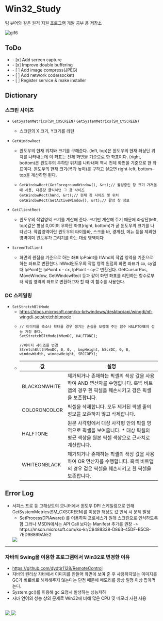# Win32_Study
 팀 뷰어와 같은 원격 지원 프로그램 개발 공부 용 저장소

![gif6](https://user-images.githubusercontent.com/19161231/50547144-9a3f6c00-0c77-11e9-90c4-f5cca7644c9b.gif)

## ToDo

<p>
  <ul>
    <li>- [x] Add screen capture</li>
    <li>- [x] Improve double buffering</li>    
    <li>- [ ] Add image compress(JPEG)</li>    
    <li>- [ ] Add network code(socket)</li>    
    <li>- [ ] Register service & make installer </li>    
  </ul>
</p>


## Dictionary

### 스크린 사이즈

* `GetSystemMetrics(SM_CXSCREEN)` `GetSystemMetrics(SM_CYSCREEN)`

  * 스크린의 X 크기, Y크기를 리턴
 
* `GetWindowRect`

  * 윈도우의 현재 위치와 크기를 구해준다. (left, top)은 윈도우의 현재 좌상단 위치를 나타내는데 이 좌표는 전체 화면을 기준으로 한 좌표이다. (right, bottom)은 윈도우의 우하단 위치를 나타내며 역시 전체 화면을 기준으로 한 좌표이다. 윈도우의 현재 크기(폭과 높이)를 구하고 싶으면 right-left, bottom-top을 계산하면 된다.   
  * ```
    GetWindowRect(GetForegroundWindow(), &rt);// 활성중인 창 크기 가져올때 사용, 다른창 클릭하면 그 창 사이즈 
    GetWindowRect(hWnd, &rt);// 현재 창 사이즈 및 위치
    GetWindowRect(GetActiveWindow(), &rt);// 활성 창 정보
    ```

* `GetClientRect`

  * 윈도우의 작업영역 크기를 계산해 준다. 크기만 계산해 주기 때문에 좌상단(left, top)값은 항상 0,0이며 우하단 좌표(right, bottom)가 곧 윈도우의 크기를 나타낸다. 작업영역이란 윈도우의 타이틀바, 스크롤 바, 경계선, 메뉴 등을 제외한 영역이며 윈도우가 그리기를 하는 대상 영역이다

* `ScreenToClient`

  * 화면의 원점을 기준으로 하는 좌표 lpPoint를 hWnd의 작업 영역을 기준으로 하는 좌표로 변환한다. hWnd윈도우의 작업 영역 원점의 화면 좌표가 cx, cy일 때 lpPoint는 lpPoint.x - cx, lpPoint - cy로 변환된다. GetCursorPos, MoveWindow, GetWindowRect 등과 같이 화면 좌표를 리턴하는 함수로부터 작업 영역의 좌표로 변환하고자 할 때 이 함수를 사용한다.
### DC 스케일링  
* `SetStretchBltMode`
  * https://docs.microsoft.com/ko-kr/windows/desktop/api/wingdi/nf-wingdi-setstretchbltmode
  * ```
    // 이미지를 축소나 확대를 경우 생기는 손실을 보정해 주는 함수 HALFTONE이 성능 가장 좋다.
    SetStretchBltMode(hMemDC, HALFTONE);
    
    //이미지 사이즈를 변경	
    StretchBlt(hMemDC, 0, 0, , bmpHeight, hScrDC, 0, 0, windowWidth, windowHeight, SRCCOPY);
    ```
  * | 값           	| 설명                                                                                                                                    	|
    |--------------	|-----------------------------------------------------------------------------------------------------------------------------------------	|
    | BLACKONWHITE 	| 제거되거나 존재하는 픽셀의 색상 값을 사용하여 AND 연산자를 수행합니다.  흑백 비트맵의 경우 흰 픽셀을 훼손시키고 검은 픽셀을 보존합니다. 	|
    | COLORONCOLOR 	| 픽셀을 삭제합니다.  모두 제거된 픽셀 줄의 정보를 보존하지 않고 삭제합니다.                                                              	|
    | HALFTONE     	| 원본 사각형에서 대상 사각형 안의 픽셀 영역으로 픽셀을 보여줍니다. *  대상 픽셀의 평균 색상을 원본 픽셀 색상으로 근사치로 계산합니다.    	|
    | WHITEONBLACK 	| 제거되거나 존재하는 픽셀의 색상 값을 사용하여 OR 연산자를 수행합니다.  흑백 비트맵의 경우 검은 픽셀을 훼손시키고 흰 픽셀을 보존합니다.  	|
  

## Error Log
<p>
  <ul>
    <li>
      서피스 프로 등 고해상도의 모니터에서 윈도우 DPI 스케일링으로 인해 GetSystemMetrics(SM_CXSCREEN)를 이용한 해상도 값 인식 시 문제 발생
       <ul>
         <li>
          SetProcessDPIAware() 를 이용하여 프로세스가 원래 스크린으로 인식하도록 함 그러나 MSDN에서는 API Call 보다는 Manifest 추가를 권장 ->               https://msdn.microsoft.com/ko-kr/C9488338-D863-45DF-B5CB-7ED9B869A5E2
         </li>
      </ul>
      <img src="https://user-images.githubusercontent.com/19161231/50512843-a391d280-0ad7-11e9-9a7d-ff3e3dbdd353.png">
    </li>    
  </ul>
</p>

***
### 자바의 Swing을 이용한 프로그램에서 Win32로 변경한 이유
* https://github.com/dydtjr1128/RemoteControl
*  자바의 원리상 자바에서 이미지를 만들어 화면에 보여 준 후 사용하지않는 이미지를 GC가 바로바로 해제해주지 않는다는 단점 때문에 메모리를 항상 일정 이상 잡아먹는다.
* System.gc()를 이용해 gc 요청시 발생하는 성능저하
* 자바 언어의 성능 상의 문제로 Win32에 비해 많은 CPU 및 메모리 자원 사용



</br> 
<a href="mailto:dydtjr1994@gmail.com" target="_blank">
  <img src="https://img.shields.io/badge/E--mail-Yongseok%20choi-yellow.svg">
</a>
<a href="https://blog.naver.com/cys_star" target="_blank">
  <img src="https://img.shields.io/badge/Blog-cys__star%27s%20Blog-blue.svg">
</a>
